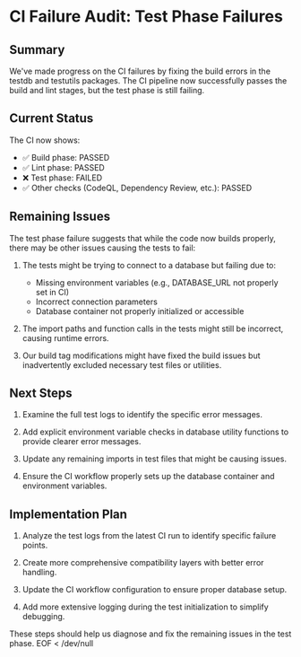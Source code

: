 # CI Failure Audit: Test Phase Failures

## Summary

We've made progress on the CI failures by fixing the build errors in the testdb and testutils packages. The CI pipeline now successfully passes the build and lint stages, but the test phase is still failing.

## Current Status

The CI now shows:
- ✅ Build phase: PASSED
- ✅ Lint phase: PASSED
- ❌ Test phase: FAILED
- ✅ Other checks (CodeQL, Dependency Review, etc.): PASSED

## Remaining Issues

The test phase failure suggests that while the code now builds properly, there may be other issues causing the tests to fail:

1. The tests might be trying to connect to a database but failing due to:
   - Missing environment variables (e.g., DATABASE_URL not properly set in CI)
   - Incorrect connection parameters
   - Database container not properly initialized or accessible

2. The import paths and function calls in the tests might still be incorrect, causing runtime errors.

3. Our build tag modifications might have fixed the build issues but inadvertently excluded necessary test files or utilities.

## Next Steps

1. Examine the full test logs to identify the specific error messages.

2. Add explicit environment variable checks in database utility functions to provide clearer error messages.

3. Update any remaining imports in test files that might be causing issues.

4. Ensure the CI workflow properly sets up the database container and environment variables.

## Implementation Plan

1. Analyze the test logs from the latest CI run to identify specific failure points.

2. Create more comprehensive compatibility layers with better error handling.

3. Update the CI workflow configuration to ensure proper database setup.

4. Add more extensive logging during the test initialization to simplify debugging.

These steps should help us diagnose and fix the remaining issues in the test phase.
EOF < /dev/null
